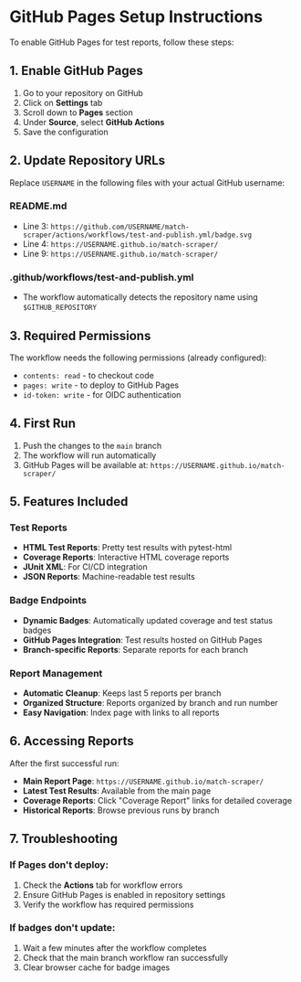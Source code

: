 # GitHub Pages Setup Instructions

To enable GitHub Pages for test reports, follow these steps:

## 1. Enable GitHub Pages

1. Go to your repository on GitHub
2. Click on **Settings** tab
3. Scroll down to **Pages** section
4. Under **Source**, select **GitHub Actions**
5. Save the configuration

## 2. Update Repository URLs

Replace `USERNAME` in the following files with your actual GitHub username:

### README.md
- Line 3: `https://github.com/USERNAME/match-scraper/actions/workflows/test-and-publish.yml/badge.svg`
- Line 4: `https://USERNAME.github.io/match-scraper/`
- Line 9: `https://USERNAME.github.io/match-scraper/`

### .github/workflows/test-and-publish.yml
- The workflow automatically detects the repository name using `$GITHUB_REPOSITORY`

## 3. Required Permissions

The workflow needs the following permissions (already configured):
- `contents: read` - to checkout code
- `pages: write` - to deploy to GitHub Pages
- `id-token: write` - for OIDC authentication

## 4. First Run

1. Push the changes to the `main` branch
2. The workflow will run automatically
3. GitHub Pages will be available at: `https://USERNAME.github.io/match-scraper/`

## 5. Features Included

### Test Reports
- **HTML Test Reports**: Pretty test results with pytest-html
- **Coverage Reports**: Interactive HTML coverage reports
- **JUnit XML**: For CI/CD integration
- **JSON Reports**: Machine-readable test results

### Badge Endpoints
- **Dynamic Badges**: Automatically updated coverage and test status badges
- **GitHub Pages Integration**: Test results hosted on GitHub Pages
- **Branch-specific Reports**: Separate reports for each branch

### Report Management
- **Automatic Cleanup**: Keeps last 5 reports per branch
- **Organized Structure**: Reports organized by branch and run number
- **Easy Navigation**: Index page with links to all reports

## 6. Accessing Reports

After the first successful run:
- **Main Report Page**: `https://USERNAME.github.io/match-scraper/`
- **Latest Test Results**: Available from the main page
- **Coverage Reports**: Click "Coverage Report" links for detailed coverage
- **Historical Reports**: Browse previous runs by branch

## 7. Troubleshooting

### If Pages don't deploy:
1. Check the **Actions** tab for workflow errors
2. Ensure GitHub Pages is enabled in repository settings
3. Verify the workflow has required permissions

### If badges don't update:
1. Wait a few minutes after the workflow completes
2. Check that the main branch workflow ran successfully
3. Clear browser cache for badge images
